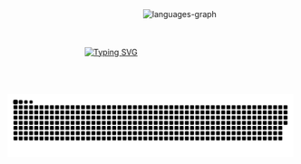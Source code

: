 





<div style="display: flex; align-items: center; justify-content: center; gap: 10px; flex-wrap: wrap;">
  <a href="https://git.io/typing-svg">
    <img src="https://readme-typing-svg.herokuapp.com/?color=6C5880&size=20&margin-top=90&width=500&lines=HELLO,+MY+NAME+is+Steicie+:%29" alt="Typing SVG" />
  </a>
  <img src="https://github-readme-stats.vercel.app/api/top-langs?username=Staici&locale=en&hide_title=false&layout=compact&card_width=320&langs_count=5&theme=dracula&hide_border=false" height="150" alt="languages-graph" />
</div>



<picture align="center">
  <source media="(prefers-color-scheme: dark)" srcset="https://raw.githubusercontent.com/Staici/Staici/output/github-contribution-grid-snake-dark.svg">
  <source media="(prefers-color-scheme: light)" srcset="https://raw.githubusercontent.com/Staici/Staici/output/github-contribution-grid-snake-dark.svg">
  <img align="center" alt="github contribution grid snake animation" src="https://raw.githubusercontent.com/Staici/Staici/output/github-contribution-grid-snake.svg">
</picture>
